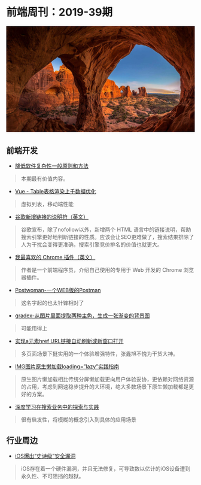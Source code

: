 # 前端周刊：2019-39期

[![](/img/bing/20191011.png?imageMogr2/thumbnail/!960x)](https://cn.bing.com/search?q=拱门国家公园)

## 前端开发

- [降低软件复杂性一般原则和方法](https://tech.meituan.com/2019/09/19/common-method-of-reduce-complexity.html)

> 本期最有价值内容。

- [Vue - Table表格渲染上千数据优化](https://zhuanlan.zhihu.com/p/53455289)

> 虚拟列表，移动端性能

- [谷歌新增链接的说明符（英文）](https://webmasters.googleblog.com/2019/09/evolving-nofollow-new-ways-to-identify.html)

> 谷歌宣布，除了nofollow以外，新增两个 HTML 语言中的链接说明，帮助搜索引擎更好地判断链接的性质。应该会让SEO更难做了，搜索结果排除了人为干扰会变得更准确，搜索引擎竞价排名的价值也就更大。

- [我最喜欢的 Chrome 插件（英文）](http://www.ruanyifeng.com/blog/2019/10/weekly-issue-77.html)

> 作者是一个前端程序员，介绍自己使用的专用于 Web 开发的 Chrome 浏览器插件。

- [Postwoman-一个WEB版的Postman](https://github.com/liyasthomas/postwoman)

> 这名字起的也太针锋相对了

- [gradex-从图片里面提取两种主色，生成一张渐变的背景图](https://github.com/jwenjian/gradex)

> 可能用得上

- [实现a元素href URL链接自动刷新或新窗口打开](https://www.zhangxinxu.com/wordpress/2019/10/a-href-target-window-blank-refresh/)

> 多页面场景下挺实用的一个体验增强特性，张鑫旭不愧为干货大神。

- [IMG图片原生懒加载loading=”lazy”实践指南](https://www.zhangxinxu.com/wordpress/2019/09/native-img-loading-lazy/)

> 原生图片懒加载相比传统分屏懒加载更向用户体验妥协，更依赖对网络资源的占用，考虑到网速稳步提升的大环境，绝大多数场景下原生懒加载都是更好的方案。

- [深度学习在搜索业务中的探索与实践](https://tech.meituan.com/2019/01/10/deep-learning-in-meituan-hotel-search-engine.html)

> 很有启发性，将模糊的概念引入到具体的应用场景

## 行业周边

- [iOS爆出“史诗级”安全漏洞](https://www.williamlong.info/archives/5841.html)

> iOS存在着一个硬件漏洞，并且无法修复，可导致数以亿计的iOS设备遭到永久性、不可阻挡的越狱。
